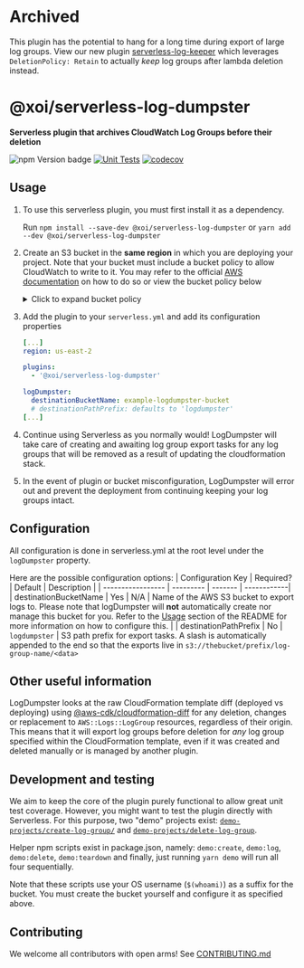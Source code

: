 # Archived

This plugin has the potential to hang for a long time during export of large log groups. View our new plugin [serverless-log-keeper](https://github.com/xoeye/serverless-log-keeper) which leverages `DeletionPolicy: Retain` to actually _keep_ log groups after lambda deletion instead.

# @xoi/serverless-log-dumpster

**Serverless plugin that archives CloudWatch Log Groups before their deletion**

![npm Version badge](https://img.shields.io/npm/v/@xoi/serverless-log-dumpster)
[![Unit Tests](https://github.com/xoeye/serverless-log-dumpster/actions/workflows/unit-test.yml/badge.svg)](https://github.com/xoeye/serverless-log-dumpster/actions/workflows/unit-test.yml)
[![codecov](https://codecov.io/gh/xoeye/serverless-log-dumpster/branch/main/graph/badge.svg?token=dekQZXtGK6)](https://codecov.io/gh/xoeye/serverless-log-dumpster)

## Usage

1. To use this serverless plugin, you must first install it as a dependency.

   Run `npm install --save-dev @xoi/serverless-log-dumpster` or `yarn add --dev @xoi/serverless-log-dumpster`

2. Create an S3 bucket in the **same region** in which you are deploying your project.
   Note that your bucket must include a bucket policy to allow CloudWatch to write to it.
   You may refer to the official [AWS documentation](https://docs.aws.amazon.com/AmazonCloudWatch/latest/logs/S3ExportTasksConsole.html#S3PermissionsConsole)
   on how to do so or view the bucket policy below

   <details>
     <summary>Click to expand bucket policy </summary>

   ```json
   {
     "Version": "2012-10-17",
     "Statement": [
       {
         "Action": "s3:GetBucketAcl",
         "Effect": "Allow",
         "Resource": "arn:aws:s3:::<REPLACE_WITH_BUCKET_NAME>",
         "Principal": { "Service": "logs.<REPLACE_WITH_REGION>.amazonaws.com" }
       },
       {
         "Action": "s3:PutObject",
         "Effect": "Allow",
         "Resource": "arn:aws:s3:::<REPLACE_WITH_BUCKET_NAME>/[OPTIONAL_PATH_PREFIX/]*",
         "Condition": { "StringEquals": { "s3:x-amz-acl": "bucket-owner-full-control" } },
         "Principal": { "Service": "logs.<REPLACE_WITH_REGION>.amazonaws.com" }
       }
     ]
   }
   ```

   </details>

3. Add the plugin to your `serverless.yml` and add its configuration properties

   ```yaml
   [...]
   region: us-east-2

   plugins:
     - '@xoi/serverless-log-dumpster'

   logDumpster:
     destinationBucketName: example-logdumpster-bucket
     # destinationPathPrefix: defaults to 'logdumpster'
   [...]
   ```

4. Continue using Serverless as you normally would!
   LogDumpster will take care of creating and awaiting log group export tasks for any
   log groups that will be removed as a result of updating the cloudformation stack.

5. In the event of plugin or bucket misconfiguration, LogDumpster will error out and prevent the deployment from continuing keeping your log groups intact.

## Configuration

All configuration is done in serverless.yml at the root level under the `logDumpster` property.

Here are the possible configuration options:
| Configuration Key | Required? | Default | Description |
| ----------------- | --------- | ------- | ------------|
| destinationBucketName | Yes | N/A | Name of the AWS S3 bucket to export logs to. Please note that logDumpster will **not** automatically create nor manage this bucket for you. Refer to the [Usage](#usage) section of the README for more information on how to configure this. |
| destinationPathPrefix | No | `logdumpster` | S3 path prefix for export tasks. A slash is automatically appended to the end so that the exports live in `s3://thebucket/prefix/log-group-name/<data>`

## Other useful information

LogDumpster looks at the raw CloudFormation template diff (deployed vs deploying) using [@aws-cdk/cloudformation-diff](https://www.npmjs.com/package/@aws-cdk/cloudformation-diff) for any
deletion, changes or replacement to `AWS::Logs::LogGroup` resources, regardless of their origin.
This means that it will export log groups before deletion for _any_ log group specified within the CloudFormation template,
even if it was created and deleted manually or is managed by another plugin.

## Development and testing

We aim to keep the core of the plugin purely functional to allow great unit test coverage.
However, you might want to test the plugin directly with Serverless. For this purpose, two
"demo" projects exist: [`demo-projects/create-log-group/`](./demo-projects/create-log-group/serverless.yml)
and [`demo-projects/delete-log-group`](./demo-projects/delete-log-group/serverless.yml).

Helper npm scripts exist in package.json, namely: `demo:create`, `demo:log`, `demo:delete`, `demo:teardown` and finally, just running `yarn demo` will run all four sequentially.

Note that these scripts use your OS username (`$(whoami)`) as a suffix for the bucket. You must create the bucket yourself and configure it as specified above.

## Contributing

We welcome all contributors with open arms! See [CONTRIBUTING.md](./CONTRIBUTING.md)
